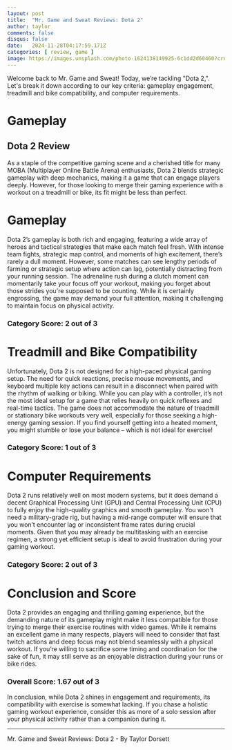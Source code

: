 ```yaml
---
layout: post
title:  "Mr. Game and Sweat Reviews: Dota 2"
author: taylor
comments: false
disqus: false
date:   2024-11-28T04:17:59.171Z
categories: [ review, game ]
image: https://images.unsplash.com/photo-1624138149925-6c1dd2d60460?crop=entropy&cs=tinysrgb&fit=max&fm=jpg&ixid=M3w2ODA2OTJ8MHwxfHNlYXJjaHwxfHxEb3RhJTIwMnxlbnwwfHx8fDE3MzI3NjY5NjZ8MA&ixlib=rb-4.0.3&q=80&w=400
---
```


Welcome back to Mr. Game and Sweat! Today, we’re tackling "Dota 2,". Let's break it down according to our key criteria: gameplay engagement, treadmill and bike compatibility, and computer requirements.

# Gameplay

## Dota 2 Review

As a staple of the competitive gaming scene and a cherished title for many MOBA (Multiplayer Online Battle Arena) enthusiasts, Dota 2 blends strategic gameplay with deep mechanics, making it a game that can engage players deeply. However, for those looking to merge their gaming experience with a workout on a treadmill or bike, its fit might be less than perfect. 

# Gameplay

Dota 2’s gameplay is both rich and engaging, featuring a wide array of heroes and tactical strategies that make each match feel fresh. With intense team fights, strategic map control, and moments of high excitement, there’s rarely a dull moment. However, some matches can see lengthy periods of farming or strategic setup where action can lag, potentially distracting from your running session. The adrenaline rush during a clutch moment can momentarily take your focus off your workout, making you forget about those strides you're supposed to be counting. While it is certainly engrossing, the game may demand your full attention, making it challenging to maintain focus on physical activity.

### Category Score: 2 out of 3

# Treadmill and Bike Compatibility

Unfortunately, Dota 2 is not designed for a high-paced physical gaming setup. The need for quick reactions, precise mouse movements, and keyboard multiple key actions can result in a disconnect when paired with the rhythm of walking or biking. While you can play with a controller, it’s not the most ideal setup for a game that relies heavily on quick reflexes and real-time tactics. The game does not accommodate the nature of treadmill or stationary bike workouts very well, especially for those seeking a high-energy gaming session. If you find yourself getting into a heated moment, you might stumble or lose your balance – which is not ideal for exercise!

### Category Score: 1 out of 3

# Computer Requirements

Dota 2 runs relatively well on most modern systems, but it does demand a decent Graphical Processing Unit (GPU) and Central Processing Unit (CPU) to fully enjoy the high-quality graphics and smooth gameplay. You won't need a military-grade rig, but having a mid-range computer will ensure that you won’t encounter lag or inconsistent frame rates during crucial moments. Given that you may already be multitasking with an exercise regimen, a strong yet efficient setup is ideal to avoid frustration during your gaming workout.

### Category Score: 2 out of 3

# Conclusion and Score

Dota 2 provides an engaging and thrilling gaming experience, but the demanding nature of its gameplay might make it less compatible for those trying to merge their exercise routines with video games. While it remains an excellent game in many respects, players will need to consider that fast twitch actions and deep focus may not blend seamlessly with a physical workout. If you’re willing to sacrifice some timing and coordination for the sake of fun, it may still serve as an enjoyable distraction during your runs or bike rides. 

### Overall Score: 1.67 out of 3

In conclusion, while Dota 2 shines in engagement and requirements, its compatibility with exercise is somewhat lacking. If you chase a holistic gaming workout experience, consider this as more of a solo session after your physical activity rather than a companion during it.

---

Mr. Game and Sweat Reviews: Dota 2 - By Taylor Dorsett
